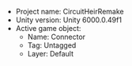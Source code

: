 <!-- UNITY CODE ASSIST INSTRUCTIONS START -->
- Project name: CircuitHeirRemake
- Unity version: Unity 6000.0.49f1
- Active game object:
  - Name: Connector
  - Tag: Untagged
  - Layer: Default
<!-- UNITY CODE ASSIST INSTRUCTIONS END -->